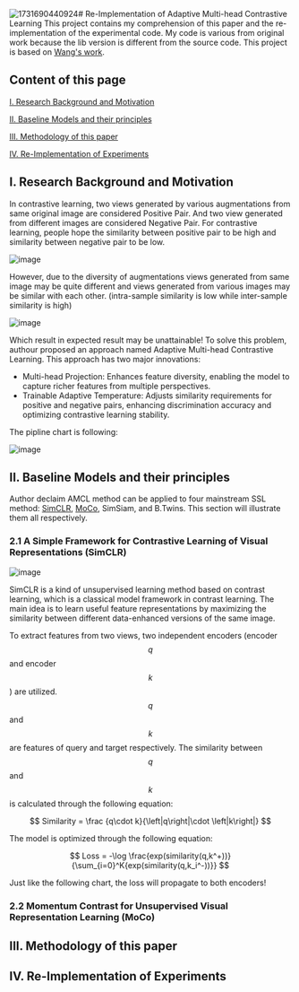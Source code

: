 ![1731690440924](https://github.com/user-attachments/assets/6ac56bea-d458-47b8-8c94-adaba22509f2)# Re-Implementation of Adaptive Multi-head Contrastive Learning
This project contains my comprehension of this paper and the re-implementation of the experimental code. My code is various from original work because the lib version is different from the source code. This project is based on [Wang's work](https://github.com/LeiWangR/cl).
## Content of this page
[I. Research Background and Motivation](#research-background-and-motivation)

[II. Baseline Models and their principles](#Baseline-Models-and-their-principles)

[III. Methodology of this paper](#Methodology-of-this-paper)

[IV. Re-Implementation of Experiments](#Re-Implementation-of-Experiments)

## I. Research Background and Motivation
In contrastive learning, two views generated by various augmentations from same original image are considered Positive Pair. And two view generated from different images are considered Negative Pair. For contrastive learning, people hope the similarity between positive pair to be high and similarity between negative pair to be low.

![image](https://github.com/user-attachments/assets/96e29daf-868e-460d-909b-2bd0c395cd5e)

However, due to the diversity of augmentations views generated from same image may be quite different and views generated from various images may be similar with each other. (intra-sample similarity is low while inter-sample similarity is high)

![image](https://github.com/user-attachments/assets/e9bdb487-78ef-4e45-ad42-d4c690b3acd5)

Which result in expected result may be unattainable! To solve this problem, authour proposed an approach named Adaptive Multi-head Contrastive Learning. This approach has two major innovations:
- Multi-head Projection: Enhances feature diversity, enabling the model to capture richer features from multiple perspectives.
- Trainable Adaptive Temperature: Adjusts similarity requirements for positive and negative pairs, enhancing discrimination accuracy and optimizing contrastive learning stability.

The pipline chart is following:

![image](https://github.com/user-attachments/assets/b2f66081-ca9a-4c2b-8973-56b51d00fb0a)


## II. Baseline Models and their principles
Author declaim AMCL method can be applied to four mainstream SSL method: [SimCLR](#2.1-A-Simple-Framework-for-Contrastive-Learning-of-Visual-Representations-(SimCLR)), [MoCo](#2.2-Momentum-Contrast-for-Unsupervised-Visual-Representation-Learning (MoCo)), SimSiam, and B.Twins. This section will illustrate them all respectively.

### 2.1 A Simple Framework for Contrastive Learning of Visual Representations (SimCLR) 

![image](https://github.com/user-attachments/assets/3b58d5f5-922a-463d-bf0e-efb093bf8fcd)

SimCLR is a kind of unsupervised learning method based on contrast learning, which is a classical model framework in contrast learning. The main idea is to learn useful feature representations by maximizing the similarity between different data-enhanced versions of the same image.

To extract features from two views, two independent encoders (encoder $$q$$ and encoder $$k$$) are utilized. $$q$$ and $$k$$ are features of query and target respectively. The similarity between $$q$$ and $$k$$ is calculated through the following equation:

$$
Similarity = \frac {q\cdot k}{\left|q\right|\cdot \left|k\right|}
$$

The model is optimized through the following equation:

$$
Loss = -\log \frac{exp(similarity(q,k^+))}{\sum_{i=0}^K{exp(similarity(q,k_i^-))}}
$$

Just like the following chart, the loss will propagate to both encoders!

### 2.2 Momentum Contrast for Unsupervised Visual Representation Learning (MoCo)


## III. Methodology of this paper

## IV. Re-Implementation of Experiments

